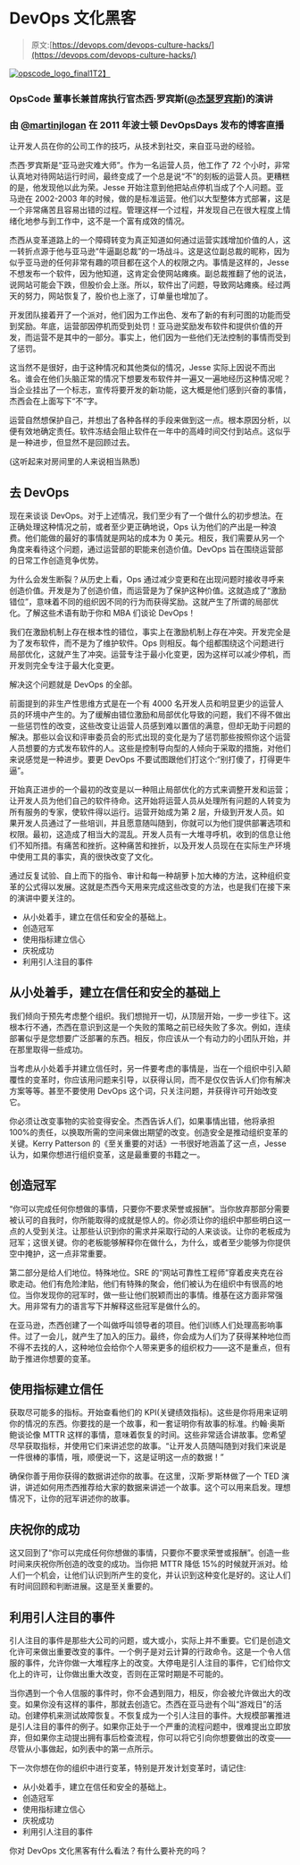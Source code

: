 # DevOps 文化黑客

> 原文:[https://devops.com/devops-culture-hacks/](https://devops.com/devops-culture-hacks/)

[![opscode_logo_final1](../Images/a0af6ceb364ad003a2b0a103a2bf9b22.png)T2】](https://devops.com/wp-content/uploads/2014/01/opscode_logo_final1.png)

### OpsCode 董事长兼首席执行官杰西·罗宾斯([@杰瑟罗宾斯](https://twitter.com/jesserobbins))的演讲

### 由 [@martinjlogan](https://twitter.com/martinjlogan) 在 2011 年波士顿 DevOpsDays 发布的博客直播

让开发人员在你的公司工作的技巧，从技术到社交，来自亚马逊的经验。

杰西·罗宾斯是“亚马逊灾难大师”。作为一名运营人员，他工作了 72 个小时，非常认真地对待网站运行时间，最终变成了一个总是说“不”的刻板的运营人员。更糟糕的是，他发现他以此为荣。Jesse 开始注意到他把站点停机当成了个人问题。亚马逊在 2002-2003 年的时候，做的是标准运营。他们以大型整体方式部署，这是一个非常痛苦且容易出错的过程。管理这样一个过程，并发现自己在很大程度上情绪化地参与到工作中，这不是一个富有成效的情况。

杰西从变革道路上的一个障碍转变为真正知道如何通过运营实践增加价值的人，这一转折点源于他与亚马逊“牛逼副总裁”的一场战斗。这是这位副总裁的昵称，因为似乎亚马逊的任何非常有趣的项目都在这个人的权限之内。事情是这样的，Jesse 不想发布一个软件，因为他知道，这肯定会使网站瘫痪。副总裁推翻了他的说法，说网站可能会下跌，但股价会上涨。所以，软件出了问题，导致网站瘫痪。经过两天的努力，网站恢复了，股价也上涨了，订单量也增加了。

开发团队接着开了一个派对，他们因为工作出色、发布了新的有利可图的功能而受到奖励。年底，运营部因停机而受到处罚！亚马逊奖励发布软件和提供价值的开发，而运营不是其中的一部分。事实上，他们因为一些他们无法控制的事情而受到了惩罚。

这当然不是很好，由于这种情况和其他类似的情况，Jesse 实际上因说不而出名。谁会在他们头脑正常的情况下想要发布软件并一遍又一遍地经历这种情况呢？当企业挂出了一个标志，宣传将要开发的新功能，这大概是他们感到兴奋的事情，杰西会在上面写下“不”字。

运营自然想保护自己，并想出了各种各样的手段来做到这一点。根本原因分析，以便有效地确定责任。软件冻结会阻止软件在一年中的高峰时间交付到站点。这似乎是一种进步，但显然不是回顾过去。

(这听起来对房间里的人来说相当熟悉)

## 去 DevOps

现在来谈谈 DevOps。对于上述情况，我们至少有了一个做什么的初步想法。在正确处理这种情况之前，或者至少更正确地说，Ops 认为他们的产出是一种浪费。他们能做的最好的事情就是网站的成本为 0 美元。相反，我们需要从另一个角度来看待这个问题，通过运营部的职能来创造价值。DevOps 旨在围绕运营部的日常工作创造竞争优势。

为什么会发生断裂？从历史上看，Ops 通过减少变更和在出现问题时接收寻呼来创造价值。开发是为了创造价值，而运营是为了保护这种价值。这就造成了“激励错位”，意味着不同的组织因不同的行为而获得奖励。这就产生了所谓的局部优化。了解这些术语有助于你和 MBA 们谈论 DevOps！

我们在激励机制上存在根本性的错位，事实上在激励机制上存在冲突。开发完全是为了发布软件，而不是为了维护软件。Ops 则相反。每个组都围绕这个问题进行局部优化，这就产生了冲突。运营专注于最小化变更，因为这样可以减少停机，而开发则完全专注于最大化变更。

解决这个问题就是 DevOps 的全部。

前面提到的非生产性思维方式是在一个有 4000 名开发人员和明显更少的运营人员的环境中产生的。为了缓解由错位激励和局部优化导致的问题，我们不得不做出一些惩罚性的改变，这些改变让运营人员感到难以置信的满意，但却无助于问题的解决。那些以会议和评审委员会的形式出现的变化是为了惩罚那些按照你这个运营人员想要的方式发布软件的人。这些是控制导向型的人倾向于采取的措施，对他们来说感觉是一种进步。要更 DevOps 不要试图跟他们打这个:“别打傻了，打得更牛逼”。

开始真正进步的一个最初的改变是以一种阻止局部优化的方式来调整开发和运营；让开发人员为他们自己的软件待命。这开始将运营人员从处理所有问题的人转变为所有服务的专家，使软件得以运行。运营开始成为第 2 层，升级到开发人员。如果开发人员通过了一些培训，并且愿意随叫随到，你就可以为他们提供部署选项和权限。最初，这造成了相当大的混乱。开发人员有一大堆寻呼机，收到的信息让他们不知所措。有痛苦和挫折。这种痛苦和挫折，以及开发人员现在在实际生产环境中使用工具的事实，真的很快改变了文化。

通过反复试验、自上而下的指令、审计和每一种胡萝卜加大棒的方法，这种组织变革的公式得以发展。这就是杰西今天用来完成这些改变的方法，也是我们在接下来的演讲中要关注的。

*   从小处着手，建立在信任和安全的基础上。
*   创造冠军
*   使用指标建立信心
*   庆祝成功
*   利用引人注目的事件

## 从小处着手，建立在信任和安全的基础上

我们倾向于预先考虑整个组织。我们想抛开一切，从顶层开始，一步一步往下。这根本行不通，杰西在意识到这是一个失败的策略之前已经失败了多次。例如，连续部署似乎是您想要广泛部署的东西。相反，你应该从一个有动力的小团队开始，并在那里取得一些成功。

当考虑从小处着手并建立信任时，另一件要考虑的事情是，当在一个组织中引入颠覆性的变革时，你应该用问题来引导，以获得认同，而不是仅仅告诉人们你有解决方案等等。甚至不要使用 DevOps 这个词，只关注问题，并获得许可开始改变它。

你必须让改变事物的实验变得安全。杰西告诉人们，如果事情出错，他将承担 100%的责任，以换取所需的空间来做出期望的改变。创造安全是推动组织变革的关键。Kerry Patterson 的《至关重要的对话》一书很好地涵盖了这一点，Jesse 认为，如果你想进行组织变革，这是最重要的书籍之一。

## 创造冠军

“你可以完成任何你想做的事情，只要你不要求荣誉或报酬”。当你放弃那部分需要被认可的自我时，你所能取得的成就是惊人的。你必须让你的组织中那些明白这一点的人受到关注。让那些认识到你的需求并采取行动的人来谈谈。让你的老板成为冠军；这很关键。你的老板能够解释你在做什么，为什么，或者至少能够为你提供空中掩护，这一点非常重要。

第二部分是给人们地位。特殊地位。SRE 的“网站可靠性工程师”穿着皮夹克在谷歌走动。他们有危险津贴，他们有特殊的聚会，他们被认为在组织中有很高的地位。当你发现你的冠军时，做一些让他们脱颖而出的事情。维基在这方面非常强大。用非常有力的语言写下并解释这些冠军是做什么的。

在亚马逊，杰西创建了一个叫做呼叫领导者的项目。他们训练人们处理高影响事件。过了一会儿，就产生了加入的压力。最终，你会成为人们为了获得某种地位而不得不去找的人，这种地位会给你个人带来更多的组织权力——这不是重点，但有助于推进你想要的变革。

## 使用指标建立信任

获取尽可能多的指标。开始查看他们的 KPI(关键绩效指标)。这些是你将用来证明你的情况的东西。你要找的是一个故事，和一套证明你有故事的标准。约翰·奥斯鲍谈论像 MTTR 这样的事情，意味着恢复的时间。这些非常适合讲故事。您希望尽早获取指标，并使用它们来讲述您的故事。“让开发人员随叫随到对我们来说是一件很棒的事情，哦，顺便说一下，这是证明这一点的数据！”

确保你善于用你获得的数据讲述你的故事。在这里，汉斯·罗斯林做了一个 TED 演讲，讲述如何用杰西推荐给大家的数据来讲述一个故事。这个可以用来启发。理想情况下，让你的冠军讲述你的故事。

## 庆祝你的成功

这又回到了“你可以完成任何你想做的事情，只要你不要求荣誉或报酬”。创造一些时间来庆祝你所创造的改变的成功。当你把 MTTR 降低 15%的时候就开派对。给人们一个机会，让他们认识到所产生的变化，并认识到这种变化是好的。这让人们有时间回顾和判断进展。这是至关重要的。

## 利用引人注目的事件

引人注目的事件是那些大公司的问题，或大或小，实际上并不重要。它们是创造文化许可来做出重要改变的事件。一个例子是对云计算的行政命令。这是一个令人信服的事件，允许你做一大堆程序上的改变。大停电是引人注目的事件，它们给你文化上的许可，让你做出重大改变，否则在正常时期是不可能的。

当你遇到一个令人信服的事件时，你不会遇到阻力，相反，你会被允许做出大的改变。如果你没有这样的事件，那就去创造它。杰西在亚马逊有个叫“游戏日”的活动。创建停机来测试故障恢复。不恢复成为一个引人注目的事件。大规模部署推进是引人注目的事件的例子。如果你正处于一个严重的流程问题中，很难提出立即放弃，但如果你主动提出拥有事后检查流程，你可以将它引向你想要做出的改变——尽管从小事做起，如列表中的第一点所示。

下一次你想在你的组织中进行变革，特别是开发计划变革时，请记住:

*   从小处着手，建立在信任和安全的基础上。
*   创造冠军
*   使用指标建立信心
*   庆祝成功
*   利用引人注目的事件

你对 DevOps 文化黑客有什么看法？有什么要补充的吗？